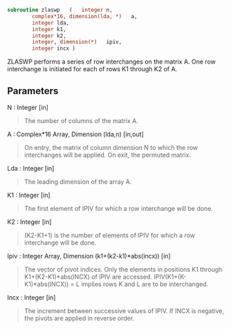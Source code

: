```fortran
subroutine zlaswp	(	integer	n,
		complex*16, dimension(lda, *)	a,
		integer	lda,
		integer	k1,
		integer	k2,
		integer, dimension(*)	ipiv,
		integer	incx )
```

 ZLASWP performs a series of row interchanges on the matrix A.
 One row interchange is initiated for each of rows K1 through K2 of A.

## Parameters
N : Integer [in]
> The number of columns of the matrix A.

A : Complex*16 Array, Dimension (lda,n) [in,out]
> On entry, the matrix of column dimension N to which the row
> interchanges will be applied.
> On exit, the permuted matrix.

Lda : Integer [in]
> The leading dimension of the array A.

K1 : Integer [in]
> The first element of IPIV for which a row interchange will
> be done.

K2 : Integer [in]
> (K2-K1+1) is the number of elements of IPIV for which a row
> interchange will be done.

Ipiv : Integer Array, Dimension (k1+(k2-k1)*abs(incx)) [in]
> The vector of pivot indices. Only the elements in positions
> K1 through K1+(K2-K1)*abs(INCX) of IPIV are accessed.
> IPIV(K1+(K-K1)*abs(INCX)) = L implies rows K and L are to be
> interchanged.

Incx : Integer [in]
> The increment between successive values of IPIV. If INCX
> is negative, the pivots are applied in reverse order.

